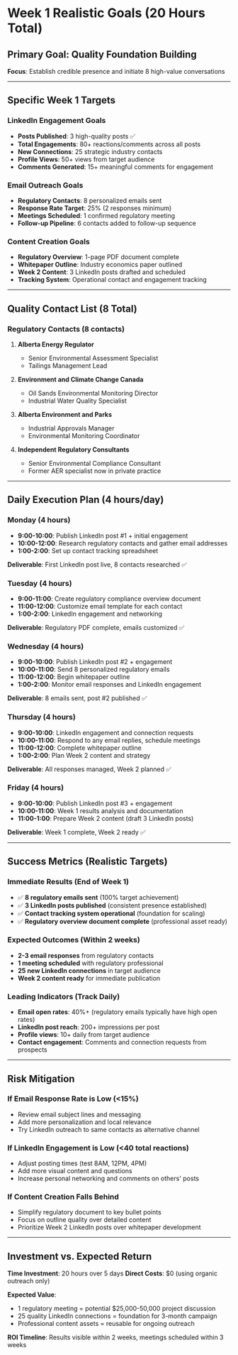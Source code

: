 # Week 1 Realistic Goals (20 Hours Total)

## Primary Goal: Quality Foundation Building
**Focus**: Establish credible presence and initiate 8 high-value conversations

---

## Specific Week 1 Targets

### LinkedIn Engagement Goals
- **Posts Published**: 3 high-quality posts ✅
- **Total Engagements**: 80+ reactions/comments across all posts
- **New Connections**: 25 strategic industry contacts
- **Profile Views**: 50+ views from target audience
- **Comments Generated**: 15+ meaningful comments for engagement

### Email Outreach Goals  
- **Regulatory Contacts**: 8 personalized emails sent
- **Response Rate Target**: 25% (2 responses minimum)
- **Meetings Scheduled**: 1 confirmed regulatory meeting
- **Follow-up Pipeline**: 6 contacts added to follow-up sequence

### Content Creation Goals
- **Regulatory Overview**: 1-page PDF document complete
- **Whitepaper Outline**: Industry economics paper outlined
- **Week 2 Content**: 3 LinkedIn posts drafted and scheduled
- **Tracking System**: Operational contact and engagement tracking

---

## Quality Contact List (8 Total)

### Regulatory Contacts (8 contacts)
1. **Alberta Energy Regulator**
   - Senior Environmental Assessment Specialist
   - Tailings Management Lead

2. **Environment and Climate Change Canada**  
   - Oil Sands Environmental Monitoring Director
   - Industrial Water Quality Specialist

3. **Alberta Environment and Parks**
   - Industrial Approvals Manager
   - Environmental Monitoring Coordinator

4. **Independent Regulatory Consultants**
   - Senior Environmental Compliance Consultant  
   - Former AER specialist now in private practice

---

## Daily Execution Plan (4 hours/day)

### Monday (4 hours)
- **9:00-10:00**: Publish LinkedIn post #1 + initial engagement
- **10:00-12:00**: Research regulatory contacts and gather email addresses
- **1:00-2:00**: Set up contact tracking spreadsheet

**Deliverable**: First LinkedIn post live, 8 contacts researched ✅

### Tuesday (4 hours)  
- **9:00-11:00**: Create regulatory compliance overview document
- **11:00-12:00**: Customize email template for each contact
- **1:00-2:00**: LinkedIn engagement and networking

**Deliverable**: Regulatory PDF complete, emails customized ✅

### Wednesday (4 hours)
- **9:00-10:00**: Publish LinkedIn post #2 + engagement  
- **10:00-11:00**: Send 8 personalized regulatory emails
- **11:00-12:00**: Begin whitepaper outline
- **1:00-2:00**: Monitor email responses and LinkedIn engagement

**Deliverable**: 8 emails sent, post #2 published ✅

### Thursday (4 hours)
- **9:00-10:00**: LinkedIn engagement and connection requests
- **10:00-11:00**: Respond to any email replies, schedule meetings
- **11:00-12:00**: Complete whitepaper outline
- **1:00-2:00**: Plan Week 2 content and strategy

**Deliverable**: All responses managed, Week 2 planned ✅

### Friday (4 hours)
- **9:00-10:00**: Publish LinkedIn post #3 + engagement
- **10:00-11:00**: Week 1 results analysis and documentation
- **11:00-1:00**: Prepare Week 2 content (draft 3 LinkedIn posts)

**Deliverable**: Week 1 complete, Week 2 ready ✅

---

## Success Metrics (Realistic Targets)

### Immediate Results (End of Week 1)
- ✅ **8 regulatory emails sent** (100% target achievement)
- ✅ **3 LinkedIn posts published** (consistent presence established)
- ✅ **Contact tracking system operational** (foundation for scaling)
- ✅ **Regulatory overview document complete** (professional asset ready)

### Expected Outcomes (Within 2 weeks)
- **2-3 email responses** from regulatory contacts
- **1 meeting scheduled** with regulatory professional  
- **25 new LinkedIn connections** in target audience
- **Week 2 content ready** for immediate publication

### Leading Indicators (Track Daily)
- **Email open rates**: 40%+ (regulatory emails typically have high open rates)
- **LinkedIn post reach**: 200+ impressions per post
- **Profile views**: 10+ daily from target audience
- **Contact engagement**: Comments and connection requests from prospects

---

## Risk Mitigation

### If Email Response Rate is Low (<15%)
- Review email subject lines and messaging
- Add more personalization and local relevance
- Try LinkedIn outreach to same contacts as alternative channel

### If LinkedIn Engagement is Low (<40 total reactions)
- Adjust posting times (test 8AM, 12PM, 4PM)
- Add more visual content and questions
- Increase personal networking and comments on others' posts

### If Content Creation Falls Behind
- Simplify regulatory document to key bullet points
- Focus on outline quality over detailed content
- Prioritize Week 2 LinkedIn posts over whitepaper development

---

## Investment vs. Expected Return

**Time Investment**: 20 hours over 5 days
**Direct Costs**: $0 (using organic outreach only)

**Expected Value**:
- 1 regulatory meeting = potential $25,000-50,000 project discussion
- 25 quality LinkedIn connections = foundation for 3-month campaign
- Professional content assets = reusable for ongoing outreach

**ROI Timeline**: Results visible within 2 weeks, meetings scheduled within 3 weeks